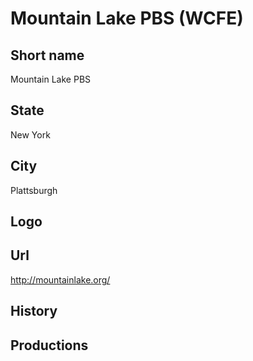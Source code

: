 # Mountain Lake PBS (WCFE)

## Short name

Mountain Lake PBS

## State

New York

## City

Plattsburgh

## Logo



## Url

http://mountainlake.org/

## History



## Productions


